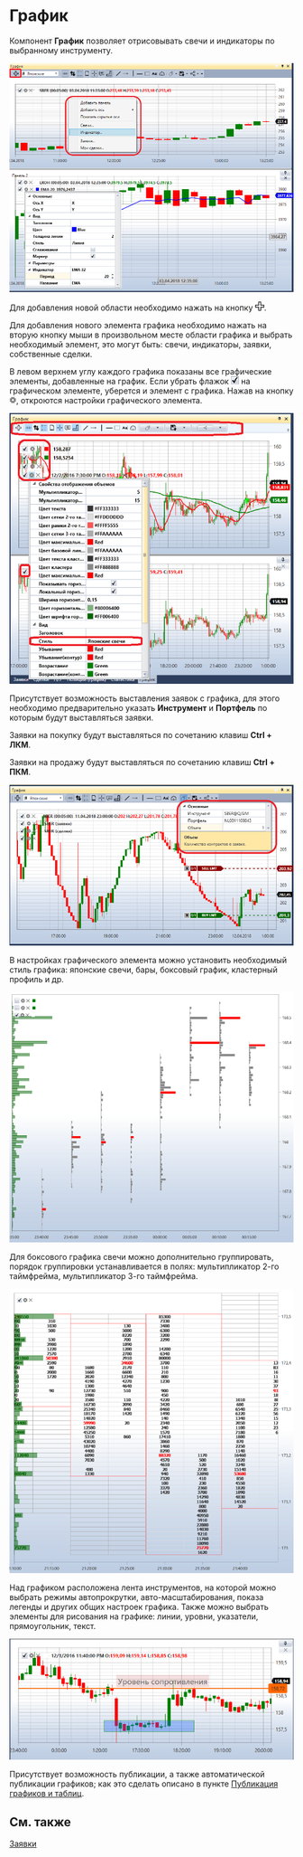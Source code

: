 # График

Компонент **График** позволяет отрисовывать свечи и индикаторы по выбранному инструменту. 

![Terminal Panel graphics 00](../images/Terminal_Panel_graphics_00.png)

Для добавления новой области необходимо нажать на кнопку ![Designer Creation tool 00](../images/Designer_Creation_tool_00.png). 

Для добавления нового элемента графика необходимо нажать на вторую кнопку мыши в произвольном месте области графика и выбрать необходимый элемент, это могут быть: свечи, индикаторы, заявки, собственные сделки. 

В левом верхнем углу каждого графика показаны все графические элементы, добавленные на график. Если убрать флажок ![Designer Schedule 00](../images/Designer_Schedule_00.png) на графическом элементе, уберется и элемент с графика. Нажав на кнопку ![Designer Schedule 01](../images/Designer_Schedule_01.png), откроются настройки графического элемента.

![Designer Schedule 02](../images/Designer_Schedule_02.png)

Присутствует возможность выставления заявок с графика, для этого необходимо предварительно указать **Инструмент** и **Портфель** по которым будут выставляться заявки.

Заявки на покупку будут выставляться по сочетанию клавиш **Ctrl + ЛКМ**. 

Заявки на продажу будут выставляться по сочетанию клавиш **Ctrl + ПКМ**. 

![Terminal Panel graphics 01](../images/Terminal_Panel_graphics_01.png)

В настройках графического элемента можно установить необходимый стиль графика: японские свечи, бары, боксовый график, кластерный профиль и др.

![Designer Schedule 04](../images/Designer_Schedule_04.png)

Для боксового графика свечи можно дополнительно группировать, порядок группировки устанавливается в полях: мультипликатор 2\-го таймфрейма, мультипликатор 3\-го таймфрейма.

![Designer Schedule 05](../images/Designer_Schedule_05.png)

Над графиком расположена лента инструментов, на которой можно выбрать режимы автопрокрутки, авто\-масштабирования, показа легенды и других общих настроек графика. Также можно выбрать элементы для рисования на графике: линии, уровни, указатели, прямоугольник, текст.

![Designer Schedule 03](../images/Designer_Schedule_03.png)

Присутствует возможность публикации, а также автоматической публикации графиков; как это сделать описано в пункте [Публикация графиков и таблиц](Designer_publish.md). 

## См. также

[Заявки](Designer_Orders.md)
